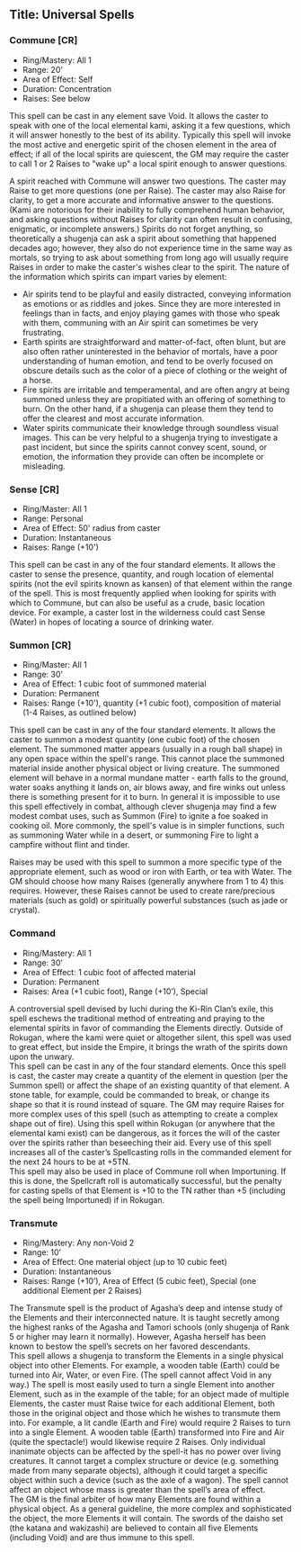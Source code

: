 Title: Universal Spells
---
### Commune [CR]
- Ring/Mastery: All 1
- Range: 20'
- Area of Effect: Self
- Duration: Concentration
- Raises: See below

This spell can be cast in any element save Void. It allows the caster to speak with one of the local elemental kami, asking it a few questions, which it will answer honestly to the best of its ability. Typically this spell will invoke the most active and energetic spirit of the chosen element in the area of effect; if all of the local spirits are quiescent, the GM may require the caster to call 1 or 2 Raises to &quot;wake up&quot; a local spirit enough to answer questions.

A spirit reached with Commune will answer two questions. The caster may Raise to get more questions (one per Raise). The caster may also Raise for clarity, to get a more accurate and informative answer to the questions. (Kami are notorious for their inability to fully comprehend human behavior, and asking questions without Raises for clarity can often result in confusing, enigmatic, or incomplete answers.) Spirits do not forget anything, so theoretically a shugenja can ask a spirit about something that happened decades ago; however, they also do not experience time in the same way as mortals, so trying to ask about something from long ago will usually require Raises in order to make the caster's wishes clear to the spirit. The nature of the information which spirits can impart varies by element:

- Air spirits tend to be playful and easily distracted, conveying information as emotions or as riddles and jokes. Since they are more interested in feelings than in facts, and enjoy playing games with those who speak with them, communing with an Air spirit can sometimes be very frustrating.
- Earth spirits are straightforward and matter-of-fact, often blunt, but are also often rather uninterested in the behavior of mortals, have a poor understanding of human emotion, and tend to be overly focused on obscure details such as the color of a piece of clothing or the weight of a horse.
- Fire spirits are irritable and temperamental, and are often angry at being summoned unless they are propitiated with an offering of something to burn. On the other hand, if a shugenja can please them they tend to offer the clearest and most accurate information.
- Water spirits communicate their knowledge through soundless visual images. This can be very helpful to a shugenja trying to investigate a past incident, but since the spirits cannot convey scent, sound, or emotion, the information they provide can often be incomplete or misleading.

### Sense [CR]
- Ring/Master: All 1
- Range: Personal
- Area of Effect: 50' radius from caster
- Duration: Instantaneous
- Raises: Range (+10')

This spell can be cast in any of the four standard elements. It allows the caster to sense the presence, quantity, and rough location of elemental spirits (not the evil spirits known as kansen) of that element within the range of the spell. This is most frequently applied when looking for spirits with which to Commune, but can also be useful as a crude, basic location device. For example, a caster lost in the wilderness could cast Sense (Water) in hopes of locating a source of drinking water.

### Summon [CR]
- Ring/Master: All 1
- Range: 30'
- Area of Effect: 1 cubic foot of summoned material
- Duration: Permanent
- Raises: Range (+10'), quantity (+1 cubic foot), composition of material (1-4 Raises, as outlined below)

This spell can be cast in any of the four standard elements. It allows the caster to summon a modest quantity (one cubic foot) of the chosen element. The summoned matter appears (usually in a rough ball shape) in any open space within the spell's range. This cannot place the summoned material inside another physical object or living creature. The summoned element will behave in a normal mundane matter - earth falls to the ground, water soaks anything it lands on, air blows away, and fire winks out unless there is something present for it to burn. In general it is impossible to use this spell effectively in combat, although clever shugenja may find a few modest combat uses, such as Summon (Fire) to ignite a foe soaked in cooking oil. More commonly, the spell's value is in simpler functions, such as summoning Water while in a desert, or summoning Fire to light a campfire without flint and tinder.

Raises may be used with this spell to summon a more specific type of the appropriate element, such as wood or iron with Earth, or tea with Water. The GM should choose how many Raises (generally anywhere from 1 to 4) this requires. However, these Raises cannot be used to create rare/precious materials (such as gold) or spiritually powerful substances (such as jade or crystal).

### Command
- Ring/Mastery: All 1
- Range: 30’
- Area of Effect: 1 cubic foot of affected material
- Duration: Permanent
- Raises: Area (+1 cubic foot), Range (+10’), Special

A controversial spell devised by Iuchi during the Ki-Rin Clan’s exile, this spell eschews the traditional method of entreating and praying to the elemental spirits in favor of commanding the Elements directly. Outside of Rokugan, where the kami were quiet or altogether silent, this spell was used to great effect, but inside the Empire, it brings the wrath of the spirits down upon the unwary.<br>
This spell can be cast in any of the four standard elements. Once this spell is cast, the caster may create a quantity of the element in question (per the Summon spell) or affect the shape of an existing quantity of that element. A stone table, for example, could be commanded to break, or change its shape so that it is round instead of square. The GM may require Raises for more complex uses of this spell (such as attempting to create a complex shape out of fire). Using this spell within Rokugan (or anywhere that the elemental kami exist) can be dangerous, as it forces the will of the caster over the spirits rather than beseeching their aid. Every use of this spell increases all of the caster’s Spellcasting rolls in the commanded element for the next 24 hours to be at +5TN.<br>
This spell may also be used in place of Commune roll when Importuning. If this is done, the Spellcraft roll is automatically successful, but the penalty for casting spells of that Element is +10 to the TN rather than +5 (including the spell being Importuned) if in Rokugan.

### Transmute
- Ring/Mastery: Any non-Void 2
- Range: 10’
- Area of Effect: One material object (up to 10 cubic feet)
- Duration: Instantaneous
- Raises: Range (+10’), Area of Effect (5 cubic feet), Special (one additional Element per 2 Raises)

The Transmute spell is the product of Agasha’s deep and intense study of the Elements and their interconnected nature. It is taught secretly among the highest ranks of the Agasha and Tamori schools (only shugenja of Rank 5 or higher may learn it normally). However, Agasha herself has been known to bestow the spell’s secrets on her favored descendants.<br>
This spell allows a shugenja to transform the Elements in a single physical object into other Elements. For example, a wooden table (Earth) could be turned into Air, Water, or even Fire. (The spell cannot affect Void in any way.) The spell is most easily used to turn a single Element into another Element, such as in the example of the table; for an object made of multiple Elements, the caster must Raise twice for each additional Element, both those in the original object and those which he wishes to transmute them into. For example, a lit candle (Earth and Fire) would require 2 Raises to turn into a single Element. A wooden table (Earth) transformed into Fire and Air (quite the spectacle!) would likewise require 2 Raises. Only individual inanimate objects can be affected by the spell-it has no power over living creatures. It cannot target a complex structure or device (e.g. something made from many separate objects), although it could target a specific object within such a device (such as the axle of a wagon). The spell cannot affect an object whose mass is greater than the spell’s area of effect.<br>
The GM is the final arbiter of how many Elements are found within a physical object. As a general guideline, the more complex and sophisticated the object, the more Elements it will contain. The swords of the daisho set (the katana and wakizashi) are believed to contain all five Elements (including Void) and are thus immune to this spell.

